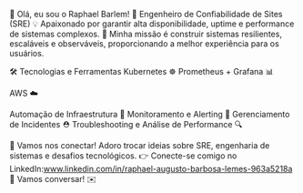 👋 Olá, eu sou o Raphael Barlem!
🚀 Engenheiro de Confiabilidade de Sites (SRE)
💡 Apaixonado por garantir alta disponibilidade, uptime e performance de sistemas complexos.
🎯 Minha missão é construir sistemas resilientes, escaláveis e observáveis, proporcionando a melhor experiência para os usuários.

🛠️ Tecnologias e Ferramentas
Kubernetes ☸️
Prometheus + Grafana 📊

AWS ☁️

Automação de Infraestrutura 🤖
Monitoramento e Alerting 🔔
Gerenciamento de Incidentes ⛑️
Troubleshooting e Análise de Performance 🔍

🤝 Vamos nos conectar!
Adoro trocar ideias sobre SRE, engenharia de sistemas e desafios tecnológicos.
👉 Conecte-se comigo no LinkedIn:www.linkedin.com/in/raphael-augusto-barbosa-lemes-963a5218a
📩 Vamos conversar! ✉️
